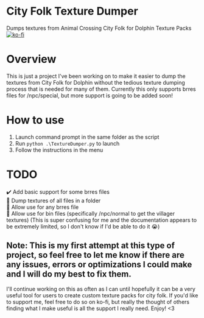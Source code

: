 # City Folk Texture Dumper
Dumps textures from Animal Crossing City Folk for Dolphin Texture Packs\
[![ko-fi](https://ko-fi.com/img/githubbutton_sm.svg)](https://ko-fi.com/M4M3W5Y93)

# Overview
This is just a project I've been working on to make it easier to dump the textures from City Folk for Dolphin without the tedious texture dumping process that is needed for many of them. Currently this only supports brres files for /npc/special, but more support is going to be added soon!
# How to use
1. Launch command prompt in the same folder as the script
2. Run `python .\TextureDumper.py` to launch
3. Follow the instructions in the menu

# TODO
  ✔️ Add basic support for some brres files\
  🔲 Dump textures of all files in a folder\
  🔲 Allow use for any brres file\
  🔲 Allow use for bin files (specifically /npc/normal to get the villager textures) (This is super confusing for me and the documentation appears to be extremely limited, so I don't know if I'd be able to do it 😭)

## Note: This is my first attempt at this type of project, so feel free to let me know if there are any issues, errors or optimizations I could make and I will do my best to fix them.
I'll continue working on this as often as I can until hopefully it can be a very useful tool for users to create custom texture packs for city folk. If you'd like to support me, feel free to do so on ko-fi, but really the thought of others finding what I make useful is all the support I really need. Enjoy! <3
